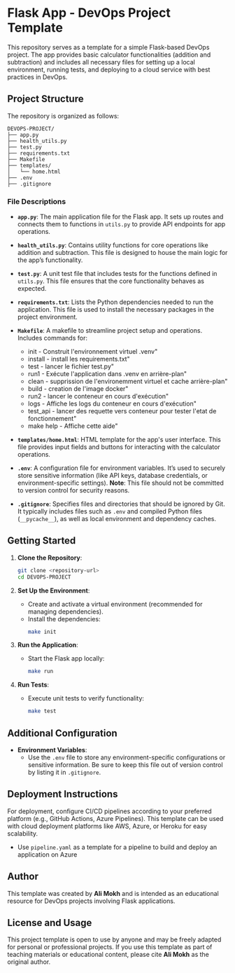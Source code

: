 # Flask App - DevOps Project Template

This repository serves as a template for a simple Flask-based DevOps project. The app provides basic calculator functionalities (addition and subtraction) and includes all necessary files for setting up a local environment, running tests, and deploying to a cloud service with best practices in DevOps.

## Project Structure

The repository is organized as follows:

```plaintext
DEVOPS-PROJECT/
├── app.py
├── health_utils.py
├── test.py
├── requirements.txt
├── Makefile
├── templates/
│   └── home.html
├── .env
├── .gitignore
```

### File Descriptions

- **`app.py`**: The main application file for the Flask app. It sets up routes and connects them to functions in `utils.py` to provide API endpoints for app operations.

- **`health_utils.py`**: Contains utility functions for core operations like addition and subtraction. This file is designed to house the main logic for the app’s functionality.

- **`test.py`**: A unit test file that includes tests for the functions defined in `utils.py`. This file ensures that the core functionality behaves as expected.

- **`requirements.txt`**: Lists the Python dependencies needed to run the application. This file is used to install the necessary packages in the project environment.

- **`Makefile`**: A makefile to streamline project setup and operations. Includes commands for:
	- init        - Construit l'environnement virtuel .venv"
	- install     - install les requirements.txt"			
	- test        - lancer le fichier test.py"
	- run1        - Exécute l'application dans .venv en arrière-plan"
	- clean       - supprission de l'environemment virtuel et cache arrière-plan"
	- build       - creation de l'image docker"
	- run2        - lancer le conteneur en cours d'exécution"
	- logs        - Affiche les logs du conteneur en cours d'exécution"
	- test_api    - lancer des requette vers conteneur pour tester l'etat de fonctionnement"
	- make help        - Affiche cette aide"

- **`templates/home.html`**: HTML template for the app's user interface. This file provides input fields and buttons for interacting with the calculator operations.

- **`.env`**: A configuration file for environment variables. It’s used to securely store sensitive information (like API keys, database credentials, or environment-specific settings). **Note**: This file should not be committed to version control for security reasons.

- **`.gitignore`**: Specifies files and directories that should be ignored by Git. It typically includes files such as `.env` and compiled Python files (`__pycache__`), as well as local environment and dependency caches.

## Getting Started

1. **Clone the Repository**:
   ```bash
   git clone <repository-url>
   cd DEVOPS-PROJECT
   ```

2. **Set Up the Environment**:
   - Create and activate a virtual environment (recommended for managing dependencies).
   - Install the dependencies:
     ```bash
     make init
     ```

3. **Run the Application**:
   - Start the Flask app locally:
     ```bash
     make run
     ```


4. **Run Tests**:
   - Execute unit tests to verify functionality:
     ```bash
     make test
     ```

## Additional Configuration

- **Environment Variables**:
  - Use the `.env` file to store any environment-specific configurations or sensitive information. Be sure to keep this file out of version control by listing it in `.gitignore`.

## Deployment Instructions

For deployment, configure CI/CD pipelines according to your preferred platform (e.g., GitHub Actions, Azure Pipelines). This template can be used with cloud deployment platforms like AWS, Azure, or Heroku for easy scalability.
  - Use `pipeline.yaml` as a template for a pipeline to build and deploy an application on Azure

## Author

This template was created by **Ali Mokh** and is intended as an educational resource for DevOps projects involving Flask applications.

## License and Usage

This project template is open to use by anyone and may be freely adapted for personal or professional projects. If you use this template as part of teaching materials or educational content, please cite **Ali Mokh** as the original author.

